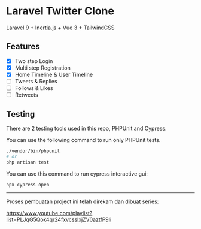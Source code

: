 # Laravel Twitter Clone

Laravel 9 + Inertia.js + Vue 3 + TailwindCSS

## Features

- [x] Two step Login
- [x] Multi step Registration
- [x] Home Timeline & User Timeline
- [ ] Tweets & Replies
- [ ] Follows & Likes
- [ ] Retweets

## Testing

There are 2 testing tools used in this repo, PHPUnit and Cypress.

You can use the following command to run only PHPUnit tests.

```bash
./vendor/bin/phpunit
# or
php artisan test
```

You can use this command to run cypress interactive gui:

```bash
npx cypress open
```

---

Proses pembuatan project ini telah direkam dan dibuat series:

<https://www.youtube.com/playlist?list=PLJqG5Qok4qr24fxvcsslxjZV0aztfP9li>
